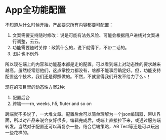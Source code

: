 # App全功能配置 

不知道从什么时候开始，产品要求所有内容都要可配置：

1. 文案需要支持随时修改：说是可能有法务风险、可能会根据用户进线对文案进行调整，云云。
2. 功能需要随时关停：政策什么的，说下就得下，不带二话的。
3. 图片也不例外

所以现在端上的内容和功能基本都是走的配置。可以看到端上对动态性的要求越来越高。虽然经常怼他们，这点掌控力都没有，啥都不能事后确定好。但，功能支持配置这个技术，我们还是得照做的。不然，不就显得我们开发不给力了么~！

现在的项目里的动态性方案2种:

1. 配置后台
2. 跨端——rn, weeks, h5, fluter and so on

跨端就不多说了，一大堆文章。配置后台可以简单理解为一个json编辑器，带UI界面，所以对产品来说会友好很多。编辑完成后，或端上直接拉下来，或通过服务端转发。当然对于配置还可以再复杂一些，结合后端策略，AB Test等还是可以玩出一些花样的。


